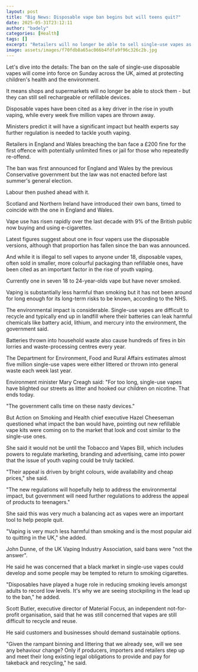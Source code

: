 ```yaml
---
layout: post
title: "Big News: Disposable vape ban begins but will teens quit?"
date: 2025-05-31T23:12:11
author: "badely"
categories: [Health]
tags: []
excerpt: "Retailers will no longer be able to sell single-use vapes as new laws come into force across the UK."
image: assets/images/f70fdb8a65ac066b4fdfa9f96c326c2b.jpg
---
```


Let's dive into the details: The ban on the sale of single-use disposable vapes will come into force on Sunday across the UK, aimed at protecting children's health and the environment. 

It means shops and supermarkets will no longer be able to stock them -  but they can still sell rechargeable or refillable devices. 

Disposable vapes have been cited as a key driver in the rise in youth vaping, while every week five million vapes are thrown away.

Ministers predict it will have a significant impact but health experts say further regulation is needed to tackle youth vaping.

Retailers in England and Wales breaching the ban face a £200 fine for the first offence with potentially unlimited fines or jail for those who repeatedly re-offend.

The ban was first announced for England and Wales by the previous Conservative government but the law was not enacted before last summer's general election.

Labour then pushed ahead with it. 

Scotland and Northern Ireland have introduced their own bans, timed to coincide with the one in England and Wales.

Vape use has risen rapidly over the last decade with 9% of the British public now buying and using e-cigarettes.

Latest figures suggest about one in four vapers use the disposable versions,  although that proportion has fallen since the ban was announced.

And while it is illegal to sell vapes to anyone under 18, disposable vapes, often sold in smaller, more colourful packaging than refillable ones, have been cited as an important factor in the rise of youth vaping.

Currently one in seven 18 to 24-year-olds vape but have never smoked.

Vaping is substantially less harmful than smoking but it has not been around for long enough for its long-term risks to be known, according to the NHS.

The environmental impact is considerable. Single-use vapes are difficult to recycle and typically end up in landfill where their batteries can leak harmful chemicals like battery acid, lithium, and mercury into the environment, the government said.

Batteries thrown into household waste also cause hundreds of fires in bin lorries and waste-processing centres every year.

The Department for Environment, Food and Rural Affairs estimates almost five million single-use vapes were either littered or thrown into general waste each week last year.

Environment minister Mary Creagh said: "For too long, single-use vapes have blighted our streets as litter and hooked our children on nicotine. That ends today.

"The government calls time on these nasty devices."

But Action on Smoking and Health chief executive Hazel Cheeseman questioned what impact the ban would have, pointing out new refillable vape kits were coming on to the market that look and cost similar to the single-use ones.

She said it would not be until the Tobacco and Vapes Bill, which includes powers to regulate marketing, branding and advertising, came into power that the issue of youth vaping could be truly tackled.

"Their appeal is driven by bright colours, wide availability and cheap prices," she said.

"The new regulations will hopefully help to address the environmental impact, but government will need further regulations to address the appeal of products to teenagers."

She said this was very much a balancing act as vapes were an important tool to help people quit.

"Vaping is very much less harmful than smoking and is the most popular aid to quitting in the UK," she added. 

John Dunne, of the UK Vaping Industry Association, said bans were "not the answer".

He said he was concerned that a black market in single-use vapes could develop and some people may be tempted to return to smoking cigarettes.

"Disposables have played a huge role in reducing smoking levels amongst adults to record low levels. It's why we are seeing stockpiling in the lead up to the ban," he added.

Scott Butler, executive director of Material Focus, an independent not-for-profit organisation, said that he was still concerned that vapes are still difficult to recycle and reuse. 

He said customers and businesses should demand sustainable options. 

"Given the rampant binning and littering that we already see, will we see any behaviour change? Only if producers, importers and retailers step up and meet their long existing legal obligations to provide and pay for takeback and recycling," he said. 

